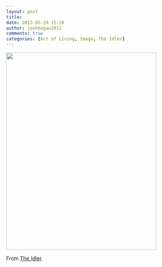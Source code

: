 ```yaml
---
layout: post
title: 
date: 2013-05-29 15:18
author: joshhogan2011
comments: true
categories: [Art of Living, Image, The Idler]
---
```

<img class="alignleft" alt="" src="http://idler.co.uk/wp-content/uploads/2012/06/manifesto-text1.jpg" width="407" height="536" />

From <a href="http://idler.co.uk/magazine/" target="_blank">The Idler</a>.
